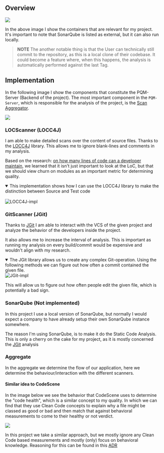 ## Overview

![](embed:container-pqm)

In the above image I show the containers that are relevant for my project.
It's important to note that SonarQube is listed as external, but it can also run locally.

> **NOTE** The another notable thing is that the User can technically still commit to the repository, as this is a local
> clone of their codebase. It could become a feature where, when this happens, the analysis is automatically performed
> against the last Tag.

## Implementation

In the following image I show the components that constitute the PQM-Server (Backend of the project).
The most important component in the `PQM-Server`, which is responsible for the analysis of the project, is the
[Scan Aggregator](#Aggregate).

![](embed:backend-component)

### LOCScanner (LOCC4J)

I am able to make detailed scans over the content of source files.
Thanks to the [LOCC4J](https://github.com/cthing/locc4j) library.
This allows me to ignore blank-lines and comments in my analysis.

Based on the research: [on how many lines of code can a developer maintain](), we learned that it isn't just important
to look at the LoC,
but that we should view churn on modules as an important metric for determining quality.

<details open>
<summary>This implementation shows how I can use the LOCC4J library to make the distinction between Source and Test code</summary>
<br>
<img src="./images/LoCScannerImpl.png" alt="LOCC4J-impl">
</details>

### GitScanner (JGit)

Thanks to [JGit](https://github.com/eclipse-jgit/jgit?tab=readme-ov-file#java-git) I am able to interact with the VCS of
the given project and analyze the behavior of the developers inside the project.

It also allows me to increase the interval of analysis.
This is important as running my analysis on every build/commit would be expensive and wouldn't align with my research.

<details open>
<summary>
The JGit library allows us to create any complex Git-operation.
Using the following methods we can figure out how often a commit contained the given file.
</summary>
<img src="./images/countCommitsImpl1.png" alt="JGit-impl">
<br>
<p>
This will allow us to figure out how often people edit the given file, which is potentially a bad sign.
</p>
</details>

### SonarQube (Not implemented)

In this project I use a local version of SonarQube, but normally I would expect a company to have already setup their
own SonarQube instance somewhere.

The reason I'm using SonarQube, is to make it do the Static Code Analysis.
This is only a cherry on the cake for my project, as it is mostly concerned the [JGit](#JGit) analysis

### Aggregate

In the aggregate we determine the flow of our application, here we determine the behaviour/interaction with the different scanners.

#### Similar idea to CodeScene

In the image below we see the behavior that CodeScene uses to determine the "code health", which is a similar concept to my quality. In which we can find that they use Clean Code
concepts to explain why a file might be classed as good or bad and then match that against behavioral measurements to come to their healthy or not verdict.

![](https://codescene.com/hubfs/New%20Website/illustrations/Code%20Health_%20an%20aggregated%20metric%20based%20on%2025%20factors.svg)

In this project we take a similar approach, but we mostly ignore any Clean Code based measurements and mostly (only) focus on behavioral knowledge. Reasoning for this can be found
in this [ADR](decision/#4)
